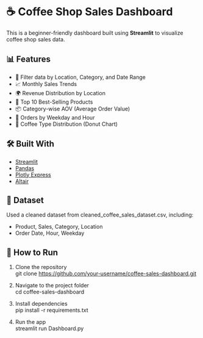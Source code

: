 
# ☕ Coffee Shop Sales Dashboard

This is a beginner-friendly dashboard built using **Streamlit** to visualize coffee shop sales data.

## 📊 Features

- 📍 Filter data by Location, Category, and Date Range
- 📈 Monthly Sales Trends
- 🌍 Revenue Distribution by Location
- 🛒 Top 10 Best-Selling Products
- 📦 Category-wise AOV (Average Order Value)
- 📆 Orders by Weekday and Hour
- 🔄 Coffee Type Distribution (Donut Chart)

## 🛠️ Built With

- [Streamlit](https://streamlit.io/)
- [Pandas](https://pandas.pydata.org/)
- [Plotly Express](https://plotly.com/python/)
- [Altair](https://altair-viz.github.io/)

## 📁 Dataset

Used a cleaned dataset from cleaned_coffee_sales_dataset.csv, including:
- Product, Sales, Category, Location
- Order Date, Hour, Weekday

## 🚀 How to Run

1. Clone the repository  
   git clone https://github.com/your-username/coffee-sales-dashboard.git

2. Navigate to the project folder  
   cd coffee-sales-dashboard

3. Install dependencies  
   pip install -r requirements.txt

4. Run the app  
   streamlit run Dashboard.py


